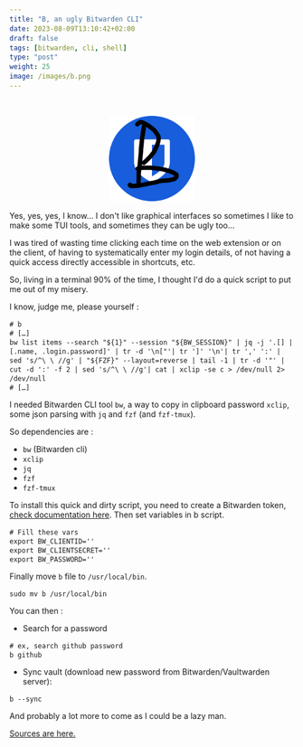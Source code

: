```yaml
---
title: "B, an ugly Bitwarden CLI"
date: 2023-08-09T13:10:42+02:00
draft: false
tags: [bitwarden, cli, shell]
type: "post"
weight: 25
image: /images/b.png 
---
```

<br>
<p align="center">
    <img src="/images/b.png" width="30%">
</p>

Yes, yes, yes, I know… I don't like graphical interfaces so sometimes I like to make some TUI tools, and sometimes they can be ugly too…

I was tired of wasting time clicking each time on the web extension or on the client, of having to systematically enter my login details, of not having a quick access directly accessible in shortcuts, etc.

So, living in a terminal 90% of the time, I thought I'd do a quick script to put me out of my misery.

I know, judge me, please yourself :

``` shell
# b
# […]
bw list items --search "${1}" --session "${BW_SESSION}" | jq -j '.[] | [.name, .login.password]' | tr -d '\n["'| tr ']' '\n'| tr ',' ':' | sed 's/^\ \ //g' | "${FZF}" --layout=reverse | tail -1 | tr -d '"' | cut -d ':' -f 2 | sed 's/^\ \ //g'| cat | xclip -se c > /dev/null 2> /dev/null
# […]
```

I needed Bitwarden CLI tool `bw`, a way to copy in clipboard password `xclip`, some json parsing with `jq` and `fzf` (and `fzf-tmux`).

So dependencies are :
- `bw` (Bitwarden cli)
- `xclip`
- `jq`
- `fzf`
- `fzf-tmux`

To install this quick and dirty script, you need to create a Bitwarden token, [check documentation here](https://bitwarden.com/help/personal-api-key/).
Then set variables in b script.

```shell
# Fill these vars
export BW_CLIENTID=''
export BW_CLIENTSECRET=''
export BW_PASSWORD=''
```

Finally move `b` file to `/usr/local/bin`.
```shell
sudo mv b /usr/local/bin 
```

You can then :
- Search for a password
```shell
# ex, search github password
b github
```

- Sync vault (download new password from Bitwarden/Vaultwarden server):
```shell
b --sync
```

And probably a lot more to come as I could be a lazy man.

<a href="https://github.com/lebarondecharlus/b" target="_blank">Sources are here.</a>
